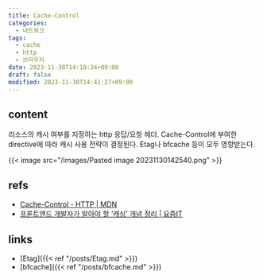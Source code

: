 ```yaml
---
title: Cache-Control
categories:
  - 네트워크
tags:
  - cache
  - http
  - 브라우저
date: 2023-11-30T14:18:34+09:00
draft: false
modified: 2023-11-30T14:41:27+09:00
---
```


## content
리소스의 캐시 여부를 지정하는 http 응답/요청 헤더. Cache-Control에 부여한 directive에 따라 캐시 사용 전략이 결정된다. Etag나 bfcache 등이 모두 영향받는다.

{{< image src="/images/Pasted image 20231130142540.png" >}}

## refs
- [Cache-Control - HTTP | MDN](https://developer.mozilla.org/en-US/docs/Web/HTTP/Headers/Cache-Control)
- [프론트엔드 개발자가 알아야 할 ‘캐싱’ 개념 정리 | 요즘IT](https://yozm.wishket.com/magazine/detail/2341/)


## links
- [Etag]({{< ref "/posts/Etag.md" >}})
- [bfcache]({{< ref "/posts/bfcache.md" >}})
